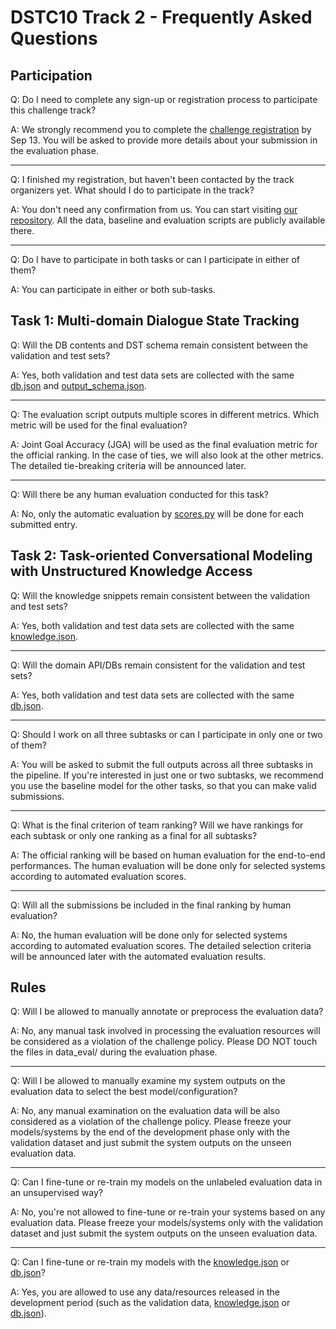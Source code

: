 # DSTC10 Track 2 - Frequently Asked Questions

## Participation

Q: Do I need to complete any sign-up or registration process to participate this challenge track?

A: We strongly recommend you to complete the [challenge registration](https://forms.gle/Qigb3N3hGqpEgsuW8) by Sep 13. You will be asked to provide more details about your submission in the evaluation phase.

---

Q: I finished my registration, but haven't been contacted by the track organizers yet. What should I do to participate in the track?

A: You don't need any confirmation from us. You can start visiting [our repository](https://github.com/alexa/alexa-with-dstc10-track2-dataset). All the data, baseline and evaluation scripts are publicly available there.

---

Q: Do I have to participate in both tasks or can I participate in either of them?

A: You can participate in either or both sub-tasks.


## Task 1: Multi-domain Dialogue State Tracking

Q: Will the DB contents and DST schema remain consistent between the validation and test sets?

A: Yes, both validation and test data sets are collected with the same [db.json](task1/data/db.json) and [output_schema.json](task1/data/output_schema.json).

---

Q: The evaluation script outputs multiple scores in different metrics. Which metric will be used for the final evaluation?

A: Joint Goal Accuracy (JGA) will be used as the final evaluation metric for the official ranking. In the case of ties, we will also look at the other metrics. The detailed tie-breaking criteria will be announced later.

---

Q: Will there be any human evaluation conducted for this task?

A: No, only the automatic evaluation by [scores.py](task1/scripts/scores.py) will be done for each submitted entry.


## Task 2: Task-oriented Conversational Modeling with Unstructured Knowledge Access

Q: Will the knowledge snippets remain consistent between the validation and test sets?

A: Yes, both validation and test data sets are collected with the same [knowledge.json](task2/data/knowledge.json).

---

Q: Will the domain API/DBs remain consistent for the validation and test sets?

A: Yes, both validation and test data sets are collected with the same [db.json](task1/data/db.json).

---

Q: Should I work on all three subtasks or can I participate in only one or two of them?

A: You will be asked to submit the full outputs across all three subtasks in the pipeline. If you're interested in just one or two subtasks, we recommend you use the baseline model for the other tasks, so that you can make valid submissions.

---

Q: What is the final criterion of team ranking? Will we have rankings for each subtask or only one ranking as a final for all subtasks?

A: The official ranking will be based on human evaluation for the end-to-end performances. The human evaluation will be done only for selected systems according to automated evaluation scores.

---

Q: Will all the submissions be included in the final ranking by human evaluation?

A: No, the human evaluation will be done only for selected systems according to automated evaluation scores. The detailed selection criteria will be announced later with the automated evaluation results.


## Rules

Q: Will I be allowed to manually annotate or preprocess the evaluation data?

A: No, any manual task involved in processing the evaluation resources will be considered as a violation of the challenge policy. Please DO NOT touch the files in data_eval/ during the evaluation phase.

---

Q: Will I be allowed to manually examine my system outputs on the evaluation data to select the best model/configuration?

A: No, any manual examination on the evaluation data will be also considered as a violation of the challenge policy. Please freeze your models/systems by the end of the development phase only with the validation dataset and just submit the system outputs on the unseen evaluation data.

---

Q: Can I fine-tune or re-train my models on the unlabeled evaluation data in an unsupervised way?

A: No, you're not allowed to fine-tune or re-train your systems based on any evaluation data. Please freeze your models/systems only with the validation dataset and just submit the system outputs on the unseen evaluation data.

---

Q: Can I fine-tune or re-train my models with the [knowledge.json](task2/data/knowledge.json) or [db.json](task1/data/db.json)?

A: Yes, you are allowed to use any data/resources released in the development period (such as the validation data, [knowledge.json](task2/data/knowledge.json) or [db.json](task1/data/db.json)).

